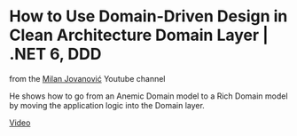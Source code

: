 # How to Use Domain-Driven Design in Clean Architecture Domain Layer | .NET 6, DDD

from the [Milan Jovanović](https://www.youtube.com/@MilanJovanovicTech) Youtube channel

He shows how to go from an Anemic Domain model to a Rich Domain model by moving the application logic into the Domain layer.

[Video](https://www.youtube.com/watch?v=1Lcr2c3MVF4&list=PLYpjLpq5ZDGstQ5afRz-34o_0dexr1RGa&index=3)
